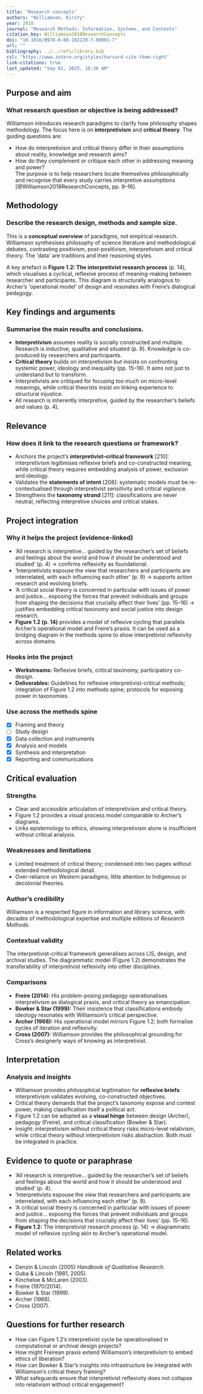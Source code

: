 ```yaml
---
title: "Research concepts"
authors: "Williamson, Kirsty"
year: 2018
journal: "Research Methods: Information, Systems, and Contexts"
citation_key: Williamson2018ResearchConcepts
doi: "10.1016/B978-0-08-102220-7.00001-7"
url: ""
bibliography: ../../refs/library.bib
csl: "https://www.zotero.org/styles/harvard-cite-them-right"
link-citations: true
last_updated: "Sep 02, 2025, 10:36 AM"
---
```


## Purpose and aim
### What research question or objective is being addressed?
Williamson introduces research paradigms to clarify how philosophy shapes methodology. The focus here is on **interpretivism** and **critical theory**. The guiding questions are:  
- How do interpretivism and critical theory differ in their assumptions about reality, knowledge and research aims?  
- How do they complement or critique each other in addressing meaning and power?  
The purpose is to help researchers locate themselves philosophically and recognise that every study carries interpretive assumptions [@Williamson2018ResearchConcepts, pp. 9–16].

## Methodology
### Describe the research design, methods and sample size.
This is a **conceptual overview** of paradigms, not empirical research. Williamson synthesises philosophy of science literature and methodological debates, contrasting positivism, post-positivism, interpretivism and critical theory. The 'data' are traditions and their reasoning styles.  

A key artefact is **Figure 1.2: The interpretivist research process** (p. 14), which visualises a cyclical, reflexive process of meaning-making between researcher and participants. This diagram is structurally analogous to Archer’s 'operational model' of design and resonates with Freire’s dialogical pedagogy.

## Key findings and arguments
### Summarise the main results and conclusions.
- **Interpretivism** assumes reality is socially constructed and multiple. Research is inductive, qualitative and situated (p. 9). Knowledge is co-produced by researchers and participants.  
- **Critical theory** builds on interpretivism but insists on confronting systemic power, ideology and inequality (pp. 15–16). It aims not just to understand but to transform.  
- Interpretivists are critiqued for focusing too much on micro-level meanings, while critical theorists insist on linking experience to structural injustice.  
- All research is inherently interpretive, guided by the researcher’s beliefs and values (p. 4).  

## Relevance
### How does it link to the research questions or framework?
- Anchors the project’s **interpretivist–critical framework** [210]: interpretivism legitimises reflexive briefs and co-constructed meaning, while critical theory requires embedding analysis of power, exclusion and ideology.  
- Validates the **statements of intent** [208]: systematic models must be re-contextualised through interpretivist sensitivity and critical vigilance.  
- Strengthens the **taxonomy strand** [211]: classifications are never neutral, reflecting interpretive choices and critical stakes.  

## Project integration
### Why it helps the project (evidence-linked)
- ‘All research is interpretive… guided by the researcher’s set of beliefs and feelings about the world and how it should be understood and studied’ (p. 4) → confirms reflexivity as foundational.  
- ‘Interpretivists espouse the view that researchers and participants are interrelated, with each influencing each other’ (p. 9) → supports action research and evolving briefs.  
- ‘A critical social theory is concerned in particular with issues of power and justice… exposing the forces that prevent individuals and groups from shaping the decisions that crucially affect their lives’ (pp. 15–16) → justifies embedding critical taxonomy and social justice into design research.  
- **Figure 1.2 (p. 14)** provides a model of reflexive cycling that parallels Archer’s operational model and Freire’s praxis. It can be used as a bridging diagram in the methods spine to show interpretivist reflexivity across domains.  

### Hooks into the project
- **Workstreams:** Reflexive briefs, critical taxonomy, participatory co-design.  
- **Deliverables:** Guidelines for reflexive interpretivist-critical methods; integration of Figure 1.2 into methods spine; protocols for exposing power in taxonomies.  

### Use across the methods spine
- [x] Framing and theory  
- [ ] Study design  
- [x] Data collection and instruments  
- [x] Analysis and models  
- [x] Synthesis and interpretation  
- [x] Reporting and communications  

## Critical evaluation
### Strengths
- Clear and accessible articulation of interpretivism and critical theory.  
- Figure 1.2 provides a visual process model comparable to Archer’s diagrams.  
- Links epistemology to ethics, showing interpretivism alone is insufficient without critical analysis.  

### Weaknesses and limitations
- Limited treatment of critical theory; condensed into two pages without extended methodological detail.  
- Over-reliance on Western paradigms; little attention to Indigenous or decolonial theories.  

### Author’s credibility
Williamson is a respected figure in information and library science, with decades of methodological expertise and multiple editions of *Research Methods*.  

### Contextual validity
The interpretivist-critical framework generalises across LIS, design, and archival studies. The diagrammatic model (Figure 1.2) demonstrates the transferability of interpretivist reflexivity into other disciplines.  

### Comparisons
- **Freire (2014):** His problem-posing pedagogy operationalises interpretivism as dialogical praxis, and critical theory as emancipation.  
- **Bowker & Star (1999):** Their insistence that classifications embody ideology resonates with Williamson’s critical perspective.  
- **Archer (1968):** His operational model mirrors Figure 1.2; both formalise cycles of iteration and reflexivity.  
- **Cross (2007):** Williamson provides the philosophical grounding for Cross’s designerly ways of knowing as interpretivist.  

## Interpretation
### Analysis and insights
- Williamson provides philosophical legitimation for **reflexive briefs**: interpretivism validates evolving, co-constructed objectives.  
- Critical theory demands that the project’s taxonomy expose and contest power, making classification itself a political act.  
- Figure 1.2 can be adopted as a **visual hinge** between design (Archer), pedagogy (Freire), and critical classification (Bowker & Star).  
- Insight: interpretivism without critical theory risks micro-level relativism, while critical theory without interpretivism risks abstraction. Both must be integrated in practice.  

## Evidence to quote or paraphrase
- ‘All research is interpretive… guided by the researcher’s set of beliefs and feelings about the world and how it should be understood and studied’ (p. 4).  
- ‘Interpretivists espouse the view that researchers and participants are interrelated, with each influencing each other’ (p. 9).  
- ‘A critical social theory is concerned in particular with issues of power and justice… exposing the forces that prevent individuals and groups from shaping the decisions that crucially affect their lives’ (pp. 15–16).  
- **Figure 1.2:** The interpretivist research process (p. 14) → diagrammatic model of reflexive cycling akin to Archer’s operational model.  

## Related works
- Denzin & Lincoln (2005) *Handbook of Qualitative Research*.  
- Guba & Lincoln (1981, 2005).  
- Kincheloe & McLaren (2003).  
- Freire (1970/2014).  
- Bowker & Star (1999).  
- Archer (1968).  
- Cross (2007).  

## Questions for further research
- How can Figure 1.2’s interpretivist cycle be operationalised in computational or archival design projects?  
- How might Freirean praxis extend Williamson’s interpretivism to embed ethics of liberation?  
- How can Bowker & Star’s insights into infrastructure be integrated with Williamson’s critical theory framing?  
- What safeguards ensure that interpretivist reflexivity does not collapse into relativism without critical engagement?  
